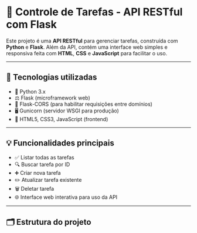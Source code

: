 # 📝 Controle de Tarefas - API RESTful com Flask

Este projeto é uma **API RESTful** para gerenciar tarefas, construída com **Python** e **Flask**. Além da API, contém uma interface web simples e responsiva feita com **HTML**, **CSS** e **JavaScript** para facilitar o uso.

---

## 🚀 Tecnologias utilizadas

- 🐍 Python 3.x  
- ⚖️ Flask (microframework web)  
- 🔄 Flask-CORS (para habilitar requisições entre domínios)  
- 🖥️ Gunicorn (servidor WSGI para produção)  
- 🎨 HTML5, CSS3, JavaScript (frontend)  

---

## 💡 Funcionalidades principais

- ✅ Listar todas as tarefas  
- 🔍 Buscar tarefa por ID  
- ➕ Criar nova tarefa  
- ✏️ Atualizar tarefa existente  
- 🗑️ Deletar tarefa  
- 🌐 Interface web interativa para uso da API  

---

## 🗂️ Estrutura do projeto

